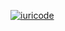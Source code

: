 [![iuricode](https://github-readme-stats.vercel.app/api/top-langs/?username=Lucasqc04&hide=html&layout=compact&theme=default)](https://github.com/Lucasqc04/github-readme-stats)
